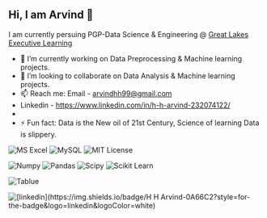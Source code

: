 ## Hi, I am Arvind 👋
I am currently persuing PGP-Data Science & Engineering @ [Great Lakes Executive Learning](https://www.mygreatlearning.com/pg-program-data-science-online-course)

<!--
**Arvindhh931/Arvindhh931** is a ✨ _special_ ✨ repository because its `README.md` (this file) appears on your GitHub profile.
-->



- 🔭 I’m currently working on Data Preprocessing & Machine learning projects.
- 👯 I’m looking to collaborate on Data Analysis & Machine learning projects.
- 📫 Reach me: Email - arvindhh99@gmail.com 
- Linkedin - https://www.linkedin.com/in/h-h-arvind-232074122/ 
- 
- ⚡ Fun fact: Data is the New oil of 21st Century, Science of learning Data is slippery.

![MS Excel](https://img.shields.io/badge/Microsoft_Excel-217346?style=for-the-badge&logo=microsoft-excel&logoColor=white)
![MySQL](https://img.shields.io/badge/MySQL-005C84?style=for-the-badge&logo=mysql&logoColor=white)
![MIT License](https://img.shields.io/badge/Python-FFD43B?style=for-the-badge&logo=python&logoColor=blue)


![Numpy](https://img.shields.io/badge/Numpy-777BB4?style=for-the-badge&logo=numpy&logoColor=white)
![Pandas](https://img.shields.io/badge/Pandas-2C2D72?style=for-the-badge&logo=pandas&logoColor=white)
![Scipy](https://img.shields.io/badge/SciPy-654FF0?style=for-the-badge&logo=SciPy&logoColor=white)
![Scikit Learn](https://img.shields.io/badge/scikit_learn-F7931E?style=for-the-badge&logo=scikit-learn&logoColor=white)

![Tablue](https://img.shields.io/badge/Tableau-E97627?style=for-the-badge&logo=Tableau&logoColor=white)

![[linkedin](https://img.shields.io/badge/H H Arvind-0A66C2?style=for-the-badge&logo=linkedin&logoColor=white)](https://www.linkedin.com/)
